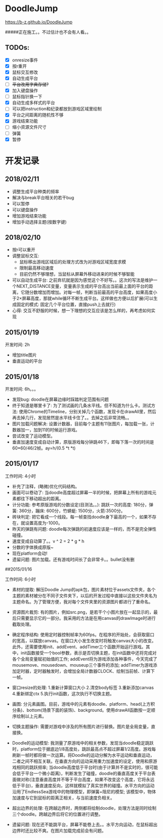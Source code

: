 # DoodleJump
https://b-z.github.io/DoodleJump

#####正在施工。。不过估计也不会有人看。。

## TODOs:

* [x] onresize事件
* [x] 按r重开
* [x] 鼠标交互修改
* [x] 自动生成平台
* [ ] ~~平台改用字典存储?~~
* [x] 加入键盘操作
* [ ] 鼠标指针换一下
* [x] 自动生成多样式的平台
* [ ] 可以把instruction和纪录都放到游戏区域里绘制
* [x] 平台之间距离的随机性不够
* [x] 游戏结束功能
* [ ] 缩小资源文件尺寸
* [ ] 弹簧
* [x] 暂停

# 开发记录

## 2018/02/11

* 调整生成平台种类的频率
* 解决与break平台相关的若干bug
* 可以暂停
* 可以键盘操作
* 增加游戏结束功能
* 增加手动选择主题(按数字键)

## 2018/02/10

* 按r可以重开
* 调整鼠标交互: 
  * 鼠标移出游戏区域后的处理方式改为对游戏区域宽度求模
  * 限制最高移动速度
  * 目前仍然不够理想，当鼠标从屏幕外移动进来的时候不够智能
* 可以自动生成平台: 之前弃坑就是因为感觉这个不好写。。这次的写法是维护一个NEXT_DISTANCE变量，变量表示生成的平台高出当前最上面的平台的距离，它随分数增加而增加。对每一帧，判断当前最高的平台高度，如果高度小于2×屏幕高度，那就while循环不断生成平台。这样做也方便以后扩展(可以生成固定的模式: 固定几个平台位置，直接push上去就行)
* 心得: 交互不舒服的时候，想一下理想的交互应该是怎么样的，再考虑如何实现

## 2015/01/19

开发时间: 2h

* 增加title图片
* 垂直运动的平台

## 2015/01/18

开发时间: 6h。。。

* 发现bug: doodle在屏幕边缘时踩踏判定范围有问题
* 终于知道是哪里卡了: 为了测试画的几条水平线。但不知道为什么卡。测试方法: 使用Chrome的Timeline，分别关掉几个函数，发现卡在drawAll里，然后再去掉几行，发现居然是水平线卡住了。。去掉之后非常流畅。。
* 图片加载问题解决: 设置计数器，目前每个主题有11张图片，每加载一张，计数器加一，加到11的时候运行游戏。
* 尝试改变了运动模型。
* 垂直加速度变成自动计算，原版游戏每分钟跳46下，即每下落一次的时间是60*60/46/2帧。ay=h/(0.5 *t *t)

## 2015/01/17

工作时间: 4小时

* 补充了注释，(略微)优化代码结构。
* 画面可以卷动了: 当doodle高度超过屏幕一半的时候，把屏幕上所有的游戏元素都往下移动超出的距离。
* 计分功能: 参考原版游戏的分数设定(目测法。。): 跳跃一次的高度: 180分，弹簧: 360分，蹦床: 600分，竹蜻蜓: 1500分，火箭:3500分。
* 砖块判定: 把它看成一个线段。每一帧查找doodle身下最高的一个，如果不存在，就设置高度为-1000。
* 昨天的弹跳有问题: doodle每次弹跳的初速度应该是一样的，而不是完全弹性碰撞。
* 速度变成自动算了。。v ^ 2 = 2 * g * h
* 分数的字体换成原版~
* 现在platform会动!
* 遗留问题: 图片加载。还有游戏时间长了会非常卡。。bullet没有删



##2015/01/16

工作时间: 6小时

* 素材的提取: 解压Doodle Jump的apk包，图片素材位于assets文件夹，各个主题的素材被分在不同子文件夹下，以后的开发过程中直接以这些文件夹名为主题命名。为了管理方便，我对每个文件夹里的资源图片都进行了重命名。

* 资源图片裁剪: 有的图片，例如src.png，是若干个小图片放在一起显示的，最后只需要显示它的一部分。我采用的方法是在用canvas的drawImage时进行截取处理。

* 确定程序结构: 使用定时器控制帧率为60fps。在程序的开始处，会获取窗口的宽高，以摆放canvas。在窗口大小发生改变时将触发canvas大小的改变。此外，还需要使用init、addEvent、addTimer三个函数开始运行游戏。其中，init函数接受一个bool参数，表示是否切换主题，在init函数中还将完成对各个全局变量赋初始值的工作; addEvent将为游戏添加各种事件，今天完成了mousemove、mousedown、mouseup三个事件的添加; addTimer为游戏添加定时器，定时器触发时，会增加全局计数器CLOCK、绘制当前帧、计算下一帧。

* 窗口resize的处理: 1.重新计算窗口大小 2.清空body标签 3.重新添加canvas 4.重新绑定ctx 5.执行init函数，这次执行不切换主题。

* 画图: 分元素画图。目前，游戏中的元素有doodle、platform、head(上方积分条)、bottom(场景下面的装饰)、background。使用drawAll函数按一定顺序绘制以上元素。

* 切换主题操作: 需要对游戏中涉及的所有图片进行替换。图片是全局变量，直接换。

* Doodle的运动模型: 我测量了原游戏中的相关参数，发现当doodle稳定跳跃时，platform位于据底边1/8高度处，跳跃最高点不超过屏幕1/2高度。游戏每刷新一帧时都将做一次运算。将Doodle的运动分解为水平运动和垂直运动，二者之间不相互关联。在垂直方向的运动采用重力加速度的设定，使用和原游戏相同的跳跃频率; 当doodle高度低于平台时(由于计算并不是实时的，很可能会低于平台一个微小距离)，判断发生了碰撞，doodle的垂直高度关于平台表面做对称(注意垂直高度并不等于平台高度，如果不改变这个高度，它将永远低于平台)，垂直速度反向，这样就模拟了真实世界的碰撞。水平方向的运动沿用了EndlessSea游戏中的物理模型，即弹簧+阻尼的模型; 该模型中，物体加速度与它到鼠标的距离正相关，与当前速度负相关。

* 超出边界的处理: 在跨越边界时，两侧都将绘制doodle，处理方法是同时绘制三个doodle。跨越边界后将它的位置进行调整。

* 遗留问题: 现在还不能跳平台，屏幕不能卷上去。。水平方向运动，在鼠标超出边界时还比较不爽。在图片加载完成前会有问题。


